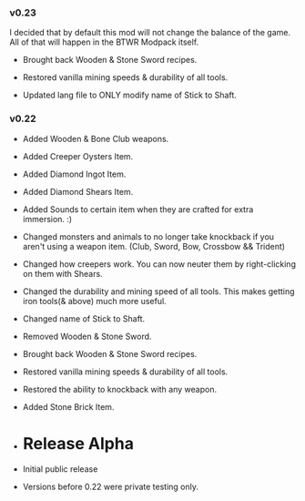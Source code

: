 
### v0.23

I decided that by default this mod will not change the balance of the game.
All of that will happen in the BTWR Modpack itself.


+ Brought back Wooden & Stone Sword recipes.
+ Restored vanilla mining speeds & durability of all tools.

+ Updated lang file to ONLY modify name of Stick to Shaft.

### v0.22

+ Added Wooden & Bone Club weapons.
+ Added Creeper Oysters Item.
+ Added Diamond Ingot Item.
+ Added Diamond Shears Item.
+ Added Sounds to certain item when they are crafted for extra immersion. :)

+ Changed monsters and animals to no longer take knockback if you aren't using a weapon item. (Club, Sword, Bow, Crossbow && Trident)
+ Changed how creepers work. You can now neuter them by right-clicking on them with Shears.
+ Changed the durability and mining speed of all tools. This makes getting iron tools(& above) much more useful.
+ Changed name of Stick to Shaft.

+ Removed Wooden & Stone Sword.

+ Brought back Wooden & Stone Sword recipes.
+ Restored vanilla mining speeds & durability of all tools.
+ Restored the ability to knockback with any weapon.

+ Added Stone Brick Item.

+ # Release Alpha

+ Initial public release
+ Versions before 0.22 were private testing only.

